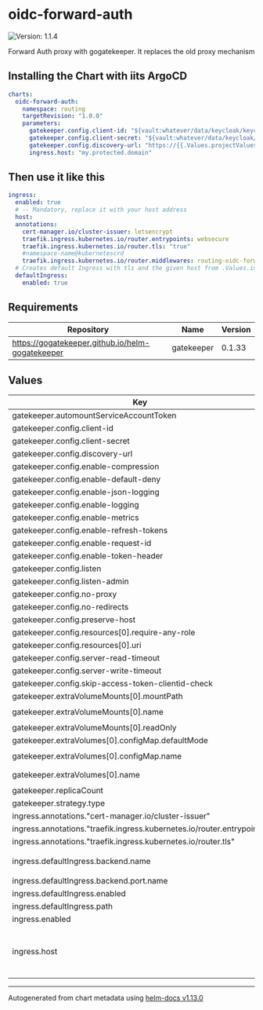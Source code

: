 # oidc-forward-auth

![Version: 1.1.4](https://img.shields.io/badge/Version-1.1.4-informational?style=flat-square)

Forward Auth proxy with gogatekeeper. It replaces the old proxy mechanism

## Installing the Chart with iits ArgoCD

```yaml
charts:
  oidc-forward-auth:
    namespace: routing
    targetRevision: "1.0.0"
    parameters:
      gatekeeper.config.client-id: "${vault:whatever/data/keycloak/keycloak_proxy_admin#client_id}"
      gatekeeper.config.client-secret: "${vault:whatever/data/keycloak/keycloak_proxy_admin#client_secret}"
      gatekeeper.config.discovery-url: "https://{{.Values.projectValues.authDomain}}/realms/{{.Values.projectValues.context}}"
      ingress.host: "my.protected.domain"
```

## Then use it like this

```yaml
ingress:
  enabled: true
  # -- Mandatory, replace it with your host address
  host:
  annotations:
    cert-manager.io/cluster-issuer: letsencrypt
    traefik.ingress.kubernetes.io/router.entrypoints: websecure
    traefik.ingress.kubernetes.io/router.tls: "true"
    #namespace-name@kubernetescrd
    traefik.ingress.kubernetes.io/router.middlewares: routing-oidc-forward-auth@kubernetescrd
  # Creates default Ingress with tls and the given host from .Values.ingress.host
  defaultIngress:
    enabled: true
```

## Requirements

| Repository | Name | Version |
|------------|------|---------|
| https://gogatekeeper.github.io/helm-gogatekeeper | gatekeeper | 0.1.33 |

## Values

| Key | Type | Default | Description |
|-----|------|---------|-------------|
| gatekeeper.automountServiceAccountToken | bool | `true` |  |
| gatekeeper.config.client-id | string | `nil` | Required |
| gatekeeper.config.client-secret | string | `nil` | Required |
| gatekeeper.config.discovery-url | string | `nil` | Required |
| gatekeeper.config.enable-compression | bool | `true` |  |
| gatekeeper.config.enable-default-deny | bool | `false` |  |
| gatekeeper.config.enable-json-logging | bool | `true` |  |
| gatekeeper.config.enable-logging | bool | `false` |  |
| gatekeeper.config.enable-metrics | bool | `false` |  |
| gatekeeper.config.enable-refresh-tokens | bool | `false` |  |
| gatekeeper.config.enable-request-id | bool | `true` |  |
| gatekeeper.config.enable-token-header | bool | `false` |  |
| gatekeeper.config.listen | string | `"0.0.0.0:3000"` |  |
| gatekeeper.config.listen-admin | string | `":4000"` |  |
| gatekeeper.config.no-proxy | bool | `true` |  |
| gatekeeper.config.no-redirects | bool | `false` |  |
| gatekeeper.config.preserve-host | bool | `true` |  |
| gatekeeper.config.resources[0].require-any-role | bool | `true` |  |
| gatekeeper.config.resources[0].uri | string | `"/*"` |  |
| gatekeeper.config.server-read-timeout | string | `"300s"` |  |
| gatekeeper.config.server-write-timeout | string | `"300s"` |  |
| gatekeeper.config.skip-access-token-clientid-check | bool | `true` |  |
| gatekeeper.extraVolumeMounts[0].mountPath | string | `"/tmp"` |  |
| gatekeeper.extraVolumeMounts[0].name | string | `"oidc-forward-auth-no-permission-link"` |  |
| gatekeeper.extraVolumeMounts[0].readOnly | bool | `true` |  |
| gatekeeper.extraVolumes[0].configMap.defaultMode | int | `511` |  |
| gatekeeper.extraVolumes[0].configMap.name | string | `"oidc-forward-auth-no-permission-link"` |  |
| gatekeeper.extraVolumes[0].name | string | `"oidc-forward-auth-no-permission-link"` |  |
| gatekeeper.replicaCount | int | `1` |  |
| gatekeeper.strategy.type | string | `"RollingUpdate"` |  |
| ingress.annotations."cert-manager.io/cluster-issuer" | string | `"letsencrypt"` |  |
| ingress.annotations."traefik.ingress.kubernetes.io/router.entrypoints" | string | `"websecure"` |  |
| ingress.annotations."traefik.ingress.kubernetes.io/router.tls" | string | `"true"` |  |
| ingress.defaultIngress.backend.name | string | `"{{$.Release.Name}}-gatekeeper"` |  |
| ingress.defaultIngress.backend.port.name | string | `"proxy"` |  |
| ingress.defaultIngress.enabled | bool | `true` |  |
| ingress.defaultIngress.path | string | `"/oauth"` |  |
| ingress.enabled | bool | `true` |  |
| ingress.host | string | `nil` | Required, replace it with your host address |

----------------------------------------------
Autogenerated from chart metadata using [helm-docs v1.13.0](https://github.com/norwoodj/helm-docs/releases/v1.13.0)
